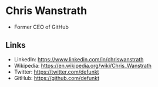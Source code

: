 # Chris Wanstrath 

- Former CEO of GitHub

## Links
- LinkedIn: https://www.linkedin.com/in/chriswanstrath
- Wikipedia: https://en.wikipedia.org/wiki/Chris_Wanstrath
- Twitter: https://twitter.com/defunkt
- GitHub: https://github.com/defunkt

